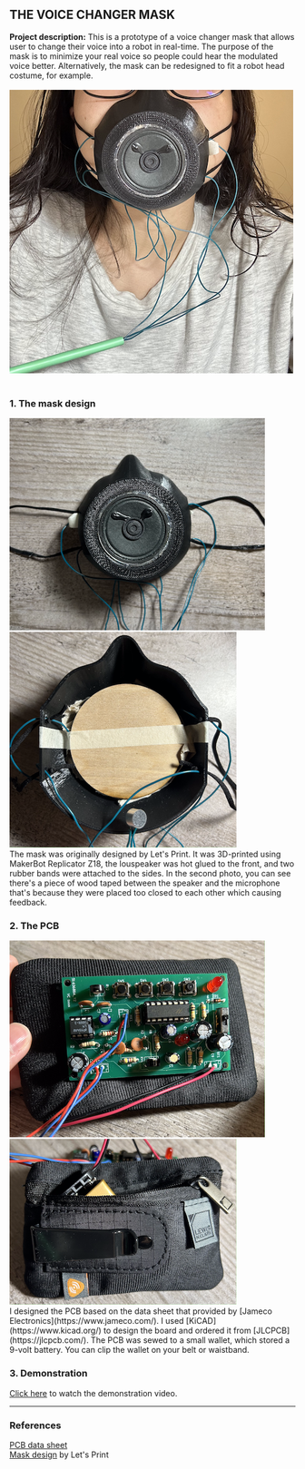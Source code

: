 ## THE VOICE CHANGER MASK

**Project description:** This is a prototype of a voice changer mask that allows user to change their voice into a robot in real-time. The purpose of the mask is to minimize your real voice so people could hear the modulated voice better. Alternatively, the mask can be redesigned to fit a robot head costume, for example.
<br><br>
<img src="images/voicechangermask.png"/>
<br><br>
### 1. The mask design
<img src="images/voicechanger_front3.png"/>
<img src="images/voicechanger_back.png"/>
<br>
The mask was originally designed by Let's Print. It was 3D-printed using MakerBot Replicator Z18, the louspeaker was hot glued to the front, and two rubber bands were attached to the sides. In the second photo, you can see there's a piece of wood taped between the speaker and the microphone that's because they were placed too closed to each other which causing feedback.

### 2. The PCB
<img src="images/voicechanger_PCB.png"/>
<img src="images/voicechanger_battery.png"/>
<br>
I designed the PCB based on the data sheet that provided by [Jameco Electronics](https://www.jameco.com/). I used [KiCAD](https://www.kicad.org/) to design the board and ordered it from [JLCPCB](https://jlcpcb.com/). The PCB was sewed to a small wallet, which stored a 9-volt battery. You can clip the wallet on your belt or waistband.

### 3. Demonstration

[Click here](https://drive.google.com/file/d/1AG7_wzVrepQSZSVkocT2anQ-pAixx95i/view?usp=sharing) to watch the demonstration video.

---
### References

[PCB data sheet](https://www.jameco.com/z/WSAH171-Velleman-Voice-Changer-Solder-Assembly-Kit-Change-Pitch-Add-Vibrato-Effect_2130731.html)
<br>
[Mask design](https://pinshape.com/items/61146-3d-printed-face-mask-coronavirus) by Let's Print
